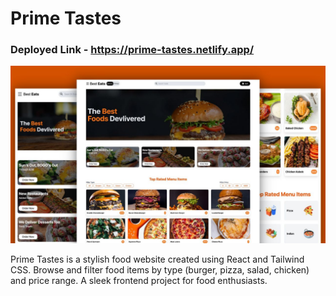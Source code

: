 # Prime Tastes

### Deployed Link - https://prime-tastes.netlify.app/

![Untitled design](./src//images/readme.jpg)

Prime Tastes is a stylish food website created using React and Tailwind CSS. Browse and filter food items by type (burger, pizza, salad, chicken) and price range. A sleek frontend project for food enthusiasts.
